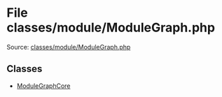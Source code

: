 File classes/module/ModuleGraph.php
=========

Source: [classes/module/ModuleGraph.php](https://github.com/PrestaShop/PrestaShop/blob/1.5.3.1/classes/module/ModuleGraph.php)


Classes
-------

* [ModuleGraphCore](class.ModuleGraphCore.md)

